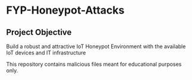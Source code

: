 # FYP-Honeypot-Attacks

## Project Objective
Build a robust and attractive IoT Honeypot Environment with the available IoT devices and IT infrastructure

This repository contains malicious files meant for educational purposes only.
